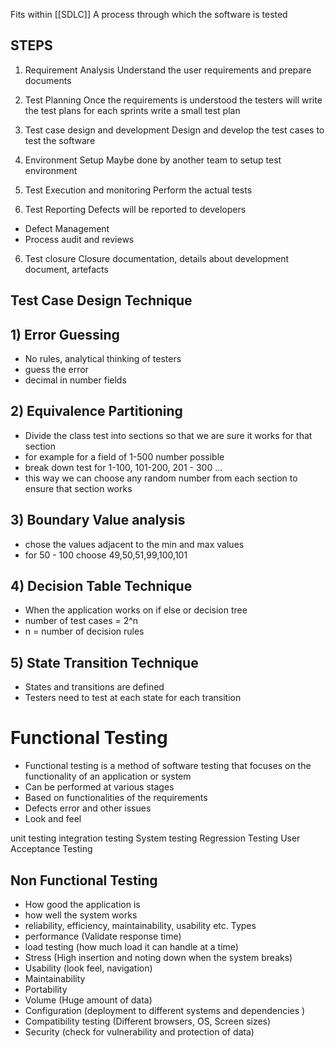 Fits within [[SDLC]]
A process through which the software is tested 
## STEPS

1) Requirement Analysis
	Understand the user requirements and prepare documents 
2) Test Planning 
	Once the requirements is understood the testers will write the test plans 
	for each sprints write a small test plan
3) Test case design and development 
	Design and develop the test cases to test the software
4) Environment Setup
	Maybe done by another team to setup test environment 
5) Test Execution and monitoring 
	Perform the actual tests

6) Test Reporting
	Defects will be reported to developers 
* Defect Management 
* Process audit and reviews
6) Test closure
	Closure documentation, details about development document, artefacts

## Test Case Design Technique

## 1) Error Guessing 
- No rules, analytical thinking of testers 
- guess the error
- decimal in number fields
## 2) Equivalence Partitioning 
- Divide the class test into sections so that we are sure it works for that section
- for example for a field of 1-500 number possible 
- break down test for 1-100, 101-200, 201 - 300 ...
- this way we can choose any random number from each section to ensure that section works
## 3) Boundary Value analysis
- chose the values adjacent to the min and max values
- for 50 - 100 choose 49,50,51,99,100,101
## 4) Decision Table Technique
- When the application works on if else or decision tree 
- number of test cases = 2^n 
- n = number of decision rules

## 5) State Transition Technique
- States and transitions are defined 
- Testers need to test at each state for each transition 


# Functional Testing 
- Functional testing is a method of software testing that focuses on the functionality of an application or system
- Can be performed at various stages
- Based on functionalities of the requirements
- Defects error and other issues
- Look and feel

unit testing
integration testing
System testing
Regression Testing
User Acceptance Testing


## Non Functional Testing 
- How good the application is 
- how well the system works 
- reliability, efficiency, maintainability, usability etc.
Types 
- performance (Validate response time)
- load testing (how much load it can handle at a time)
- Stress (High insertion and noting down when the system breaks)
- Usability  (look feel, navigation)
- Maintainability 
- Portability 
- Volume (Huge amount of data)
- Configuration (deployment to  different systems and dependencies )
- Compatibility testing (Different browsers, OS, Screen sizes)
- Security (check for vulnerability and protection of data)